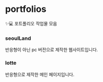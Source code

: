 # portfolios
✨💻 포트폴리오 작업물 모음

### seoulLand
반응형이 아닌 pc 버전으로 제작한 웹사이트입니다. 

### lotte
반응형으로 제작한 메인 페이지입니다.
